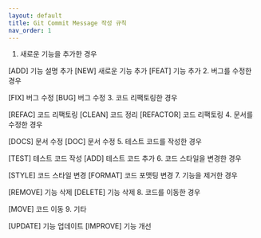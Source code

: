 ```yaml
---
layout: default
title: Git Commit Message 작성 규칙
nav_order: 1
---
```


1. 새로운 기능을 추가한 경우

[ADD] 기능 설명 추가
[NEW] 새로운 기능 추가
[FEAT] 기능 추가
2. 버그를 수정한 경우

[FIX] 버그 수정
[BUG] 버그 수정
3. 코드 리팩토링한 경우

[REFAC] 코드 리팩토링
[CLEAN] 코드 정리
[REFACTOR] 코드 리팩토링
4. 문서를 수정한 경우

[DOCS] 문서 수정
[DOC] 문서 수정
5. 테스트 코드를 작성한 경우

[TEST] 테스트 코드 작성
[ADD] 테스트 코드 추가
6. 코드 스타일을 변경한 경우

[STYLE] 코드 스타일 변경
[FORMAT] 코드 포맷팅 변경
7. 기능을 제거한 경우

[REMOVE] 기능 삭제
[DELETE] 기능 삭제
8. 코드를 이동한 경우

[MOVE] 코드 이동
9. 기타

[UPDATE] 기능 업데이트
[IMPROVE] 기능 개선
